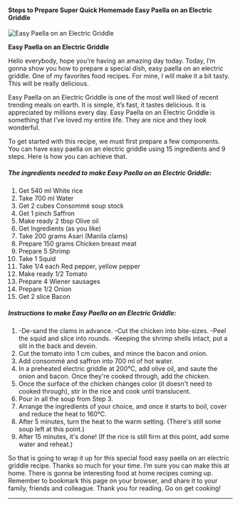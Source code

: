             

#### Steps to Prepare Super Quick Homemade Easy Paella on an Electric Griddle

![Easy Paella on an Electric Griddle](https://img-global.cpcdn.com/recipes/4736410213941248/751x532cq70/easy-paella-on-an-electric-griddle-recipe-main-photo.jpg)

**Easy Paella on an Electric Griddle**

Hello everybody, hope you’re having an amazing day today. Today, I’m gonna show you how to prepare a special dish, easy paella on an electric griddle. One of my favorites food recipes. For mine, I will make it a bit tasty. This will be really delicious.

Easy Paella on an Electric Griddle is one of the most well liked of recent trending meals on earth. It is simple, it’s fast, it tastes delicious. It is appreciated by millions every day. Easy Paella on an Electric Griddle is something that I’ve loved my entire life. They are nice and they look wonderful.

To get started with this recipe, we must first prepare a few components. You can have easy paella on an electric griddle using 15 ingredients and 9 steps. Here is how you can achieve that.

##### The ingredients needed to make Easy Paella on an Electric Griddle:

1.  Get 540 ml White rice
2.  Take 700 ml Water
3.  Get 2 cubes Consommé soup stock
4.  Get 1 pinch Saffron
5.  Make ready 2 tbsp Olive oil
6.  Get Ingredients (as you like)
7.  Take 200 grams Asari (Manila clams)
8.  Prepare 150 grams Chicken breast meat
9.  Prepare 5 Shrimp
10.  Take 1 Squid
11.  Take 1/4 each Red pepper, yellow pepper
12.  Make ready 1/2 Tomato
13.  Prepare 4 Wiener sausages
14.  Prepare 1/2 Onion
15.  Get 2 slice Bacon

##### Instructions to make Easy Paella on an Electric Griddle:

1.  \-De-sand the clams in advance. -Cut the chicken into bite-sizes. -Peel the squid and slice into rounds. -Keeping the shrimp shells intact, put a slit in the back and devein.
2.  Cut the tomato into 1 cm cubes, and mince the bacon and onion.
3.  Add consommé and saffron into 700 ml of hot water.
4.  In a preheated electric griddle at 200℃, add olive oil, and saute the onion and bacon. Once they're cooked through, add the chicken.
5.  Once the surface of the chicken changes color (it doesn't need to cooked through), stir in the rice and cook until translucent.
6.  Pour in all the soup from Step 3.
7.  Arrange the ingredients of your choice, and once it starts to boil, cover and reduce the heat to 160℃.
8.  After 5 minutes, turn the heat to the warm setting. (There's still some soup left at this point.)
9.  After 15 minutes, it's done! (If the rice is still firm at this point, add some water and reheat.)

So that is going to wrap it up for this special food easy paella on an electric griddle recipe. Thanks so much for your time. I’m sure you can make this at home. There is gonna be interesting food at home recipes coming up. Remember to bookmark this page on your browser, and share it to your family, friends and colleague. Thank you for reading. Go on get cooking!

* * *